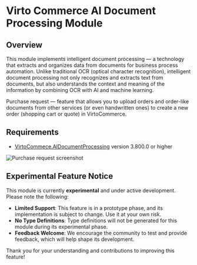 # Virto Commerce AI Document Processing Module

## Overview

This module implements intelligent document processing — a technology that extracts and organizes data from documents for business process automation. Unlike traditional OCR (optical character recognition), intelligent document processing not only recognizes and extracts text from documents, but also understands the context and meaning of the information by combining OCR with AI and machine learning.

Purchase request — feature that allows you to upload orders and order-like documents from other services (or even handwritten ones) to create a new order (shopping cart or quote) in VirtoCommerce.

## Requirements
* [VirtoCommece.AIDocumentProcessing](https://github.com/VirtoCommerce/vc-module-ai-document-processing) version 3.800.0 or higher

![Purchase request screenshot](https://github.com/VirtoCommerce/vc-module-ai-document-processing/blob/master/docs/media/purchase-request-screenshot.png)

## Experimental Feature Notice

This module is currently **experimental** and under active development. Please note the following:

- **Limited Support**: This feature is in a prototype phase, and its implementation is subject to change. Use it at your own risk.
- **No Type Definitions**: Type definitions will not be generated for this module during its experimental phase.
- **Feedback Welcome**: We encourage the community to test and provide feedback, which will help shape its development.

Thank you for your understanding and contributions to improving this feature!
